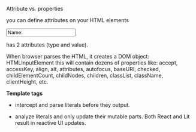 

Attribute vs. properties

you can define attributes on your HTML elements

<div hidden> </div>
<input type="text" value="Name:">

has 2 attributes (type and value).

When browser parses the HTML, 
it creates a DOM object: 
HTMLInputElement 
this will contain dozens of properties like: accept, accessKey, align, alt, attributes, autofocus, baseURI, checked, childElementCount, childNodes, children, classList, className, clientHeight, etc.
 

__Template tags__
- intercept and parse literals before they output. 

- analyze literals and only update their mutable parts.  Both React and Lit  result in reactive UI updates.  